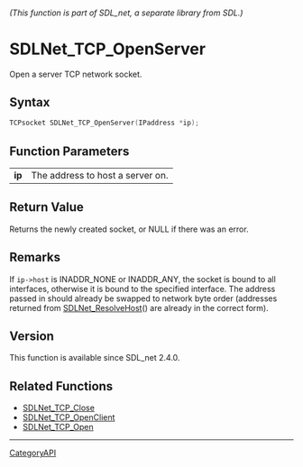 ###### (This function is part of SDL_net, a separate library from SDL.)
# SDLNet_TCP_OpenServer

Open a server TCP network socket.

## Syntax

```c
TCPsocket SDLNet_TCP_OpenServer(IPaddress *ip);

```

## Function Parameters

|            |                                  |
| ---------- | -------------------------------- |
| **ip**     | The address to host a server on. |

## Return Value

Returns the newly created socket, or NULL if there was an error.

## Remarks

If `ip->host` is INADDR_NONE or INADDR_ANY, the socket is bound to all
interfaces, otherwise it is bound to the specified interface. The address
passed in should already be swapped to network byte order (addresses
returned from [SDLNet_ResolveHost](SDLNet_ResolveHost)() are already in the
correct form).

## Version

This function is available since SDL_net 2.4.0.

## Related Functions

* [SDLNet_TCP_Close](SDLNet_TCP_Close)
* [SDLNet_TCP_OpenClient](SDLNet_TCP_OpenClient)
* [SDLNet_TCP_Open](SDLNet_TCP_Open)

----
[CategoryAPI](CategoryAPI)

